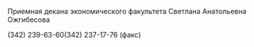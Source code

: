 Приемная декана экономического факультета
Светлана Анатольевна Ожгибесова
(342) 239-63-60(342) 237-17-76 (факс)
 
